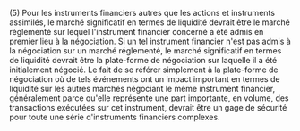 (5) Pour les instruments financiers autres que les actions et instruments assimilés, le marché significatif en termes de liquidité devrait être le marché réglementé sur lequel l'instrument financier concerné a été admis en premier lieu à la négociation. Si un tel instrument financier n'est pas admis à la négociation sur un marché réglementé, le marché significatif en termes de liquidité devrait être la plate-forme de négociation sur laquelle il a été initialement négocié. Le fait de se référer simplement à la plate-forme de négociation où de tels événements ont un impact important en termes de liquidité sur les autres marchés négociant le même instrument financier, généralement parce qu'elle représente une part importante, en volume, des transactions exécutées sur cet instrument, devrait être un gage de sécurité pour toute une série d'instruments financiers complexes.